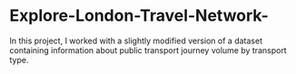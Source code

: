 # Explore-London-Travel-Network-
In this project, I worked with a slightly modified version of a dataset containing information about public transport journey volume by transport type.
